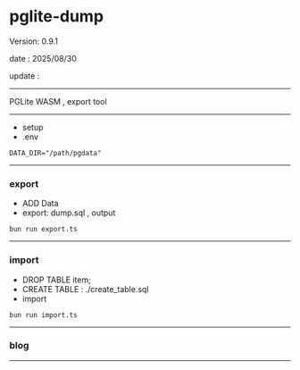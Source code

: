 # pglite-dump

 Version: 0.9.1

 date    : 2025/08/30
 
 update  :

***

PGLite WASM ,  export tool

***
* setup
* .env

```
DATA_DIR="/path/pgdata"
```
***
### export

* ADD Data
* export: dump.sql , output
```
bun run export.ts
```
***
### import

* DROP TABLE item;
* CREATE TABLE : ./create_table.sql
* import
```
bun run import.ts
```

***
### blog 

***
